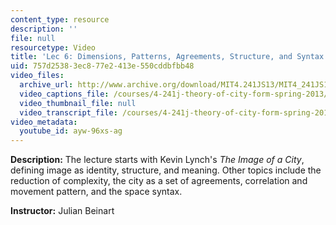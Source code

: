 ```yaml
---
content_type: resource
description: ''
file: null
resourcetype: Video
title: 'Lec 6: Dimensions, Patterns, Agreements, Structure, and Syntax'
uid: 757d2538-3ec8-77e2-413e-550cddbfbb48
video_files:
  archive_url: http://www.archive.org/download/MIT4.241JS13/MIT4_241JS13_lec06_300k.mp4
  video_captions_file: /courses/4-241j-theory-of-city-form-spring-2013/9b5eb4bf50c3587abfae36afb6fa5718_ayw-96xs-ag.vtt
  video_thumbnail_file: null
  video_transcript_file: /courses/4-241j-theory-of-city-form-spring-2013/193e5fc6c4a844260797518519fafa6b_ayw-96xs-ag.pdf
video_metadata:
  youtube_id: ayw-96xs-ag
---
```


**Description:** The lecture starts with Kevin Lynch's _The Image of a City_, defining image as identity, structure, and meaning. Other topics include the reduction of complexity, the city as a set of agreements, correlation and movement pattern, and the space syntax.

**Instructor:** Julian Beinart